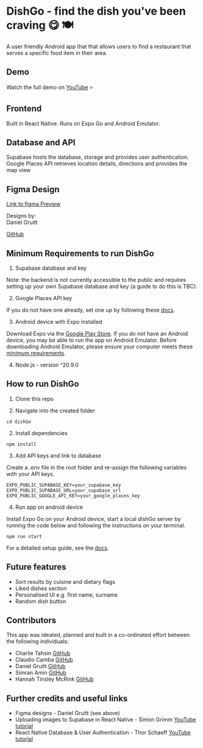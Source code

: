 # DishGo - find the dish you've been craving 😋 🍽️

A user friendly Android app that that allows users to find a restaurant that serves a specific food item in their area.

## Demo

Watch the full demo on [YouTube](https://www.youtube.com/watch?v=yv9bBnSZhEs) ⭐

## Frontend

Built in React Native. Runs on Expo Go and Android Emulator.

## Database and API

Supabase hosts the database, storage and provides user authentication. Google Places API retrieves location details, directions and provides the map view

## Figma Design 

[Link to figma Preview](https://www.figma.com/proto/xpWeE8gPserq9H7k0wPEdH/DISHGO?page-id=0%3A1&type=design&node-id=1-2&viewport=744%2C288%2C0.33&t=BWBBHVT3IdAMh8LE-1&scaling=scale-down&mode=design)<br>

Designs by:<br>
Daniel Gruitt <br>

[GitHub](https://github.com/dan-gruitt)


## Minimum Requirements to run DishGo

1. Supabase database and key

Note: the backend is not currently accessible to the public and requires setting up your own Supabase database and key (a guide to do this is TBC).

2.  Google Places API key

If you do not have one already, set one up by following these [docs](https://developers.google.com/maps/documentation/places/web-service/get-api-key).

3.  Android device with Expo installed 

Download Expo via the [Google Play Store](https://play.google.com/store/apps/details?id=host.exp.exponent&hl=en&gl=US). If you do not have an Android device, you may be able to run the app on Android Emulator. Before downloading Android Emulator, please ensure your computer meets these [minimum requirements](https://developer.android.com/studio/run/emulator).

4. Node.js - version ^20.9.0

## How to run DishGo

1. Clone this repo 

2. Navigate into the created folder

```
cd dishGo

```

2. Install dependencies

```
npm install

```

3. Add API keys and link to database

Create a .env file in the root folder and re-assign the following variables with your API keys.

```
EXPO_PUBLIC_SUPABASE_KEY=your_supabase_key
EXPO_PUBLIC_SUPABASE_URL=your_supabase_url
EXPO_PUBLIC_GOOGLE_API_KEY=your_google_places_key
```

4. Run app on android device

Install Expo Go on your Android device, start a local dishGo server by running the code below and following the instructions on your terminal.

```
npm run start
```

 For a detailed setup guide, see the [docs](https://reactnative.dev/docs/environment-setup).

## Future features

- Sort results by cuisine and dietary flags
- Liked dishes section
- Personalised UI e.g. first name, surname
- Random dish button

## Contributors

This app was ideated, planned and built in a co-ordinated effort between the following individuals:

- Charlie Tahsin [GitHub](https://github.com/ChazzaT18)
- Claudio Camba [GitHub](https://github.com/ClaudioCamba)
- Daniel Gruitt [GitHub](https://github.com/dan-gruitt)
- Simran Amin [GitHub](https://github.com/noepse)
- Hannah Tinsley McRink [GitHub](https://github.com/HannahTinsleyMcRink)

## Further credits and useful links

- Figma designs - Daniel Gruitt (see above)
- Uploading images to Supabase in React Native - Simon Grimm [YouTube tutorial](https://www.youtube.com/watch?v=am6w5zEDk_g)
- React Native Database & User Authentication - Thor Schaeff [YouTube tutorial](https://www.youtube.com/watch?v=AE7dKIKMJy4)

